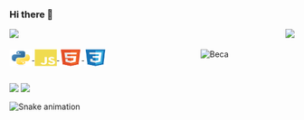 ### Hi there 👋

<div>
  <a href="https://github.com/rebecacortez">
  <img height="160em" src="https://github-readme-stats.vercel.app/api?username=rebecacortez&show_icons=true&theme=dracula&include_all_commits=true&count_private=true"/>
  <img align="right" height="160em" src="https://github-readme-stats.vercel.app/api/top-langs/?username=rebecacortez&layout=compact&langs_count=7&theme=dracula"/>
</div>
  
<div style="display: inline_block"><br>
  
  <img align="center" alt="Python" height="30" width="40" src="https://raw.githubusercontent.com/devicons/devicon/master/icons/python/python-original.svg">
  <img align="center" alt="Js" height="30" width="40" src="https://raw.githubusercontent.com/devicons/devicon/master/icons/javascript/javascript-plain.svg">
  <img align="center" alt="HTML" height="30" width="40" src="https://raw.githubusercontent.com/devicons/devicon/master/icons/html5/html5-original.svg">
  <img align="center" alt="CSS" height="30" width="40" src="https://raw.githubusercontent.com/devicons/devicon/master/icons/css3/css3-original.svg">

<!--
  <img align="center" alt="Ts" height="30" width="40" src="https://raw.githubusercontent.com/devicons/devicon/master/icons/typescript/typescript-plain.svg">
  <img align="center" alt="React" height="30" width="40" src="https://raw.githubusercontent.com/devicons/devicon/master/icons/react/react-original.svg">
  <img align="center" alt="Csharp" height="30" width="40" src="https://raw.githubusercontent.com/devicons/devicon/master/icons/csharp/csharp-original.svg">
-->
  
  <img align="right" alt="Beca" src="https://i.picasion.com/pic91/857fc13e79e645b965189fe65e72b2fa.gif" width="150" height="150" border="0">
</div>

  
  ##
 
<div> 
  <a href="https://www.linkedin.com/in/rebecacortez" target="_blank"><img src="https://img.shields.io/badge/-LinkedIn-%230077B5?style=for-the-badge&logo=linkedin&logoColor=white" target="_blank"></a> 
  <a href = "mailto:hirebecacortez@gmail.com"><img src="https://img.shields.io/badge/-Gmail-%23333?style=for-the-badge&logo=gmail&logoColor=white" target="_blank"></a>
 
  ![Snake animation](https://github.com/rebecacortez/rebecacortez/blob/output/github-contribution-grid-snake.svg)
 
</div>
